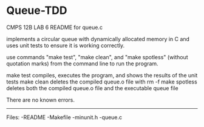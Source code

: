 # Queue-TDD
CMPS 12B LAB 6 README for queue.c

implements a circular queue with dynamically allocated memory in C and uses unit tests to ensure it is working correctly.

use commands "make test", "make clean", and "make spotless" (without quotation marks)
from the command line to run the program.

make test compiles, executes the program, and shows the results of the unit tests
make clean deletes the compiled queue.o file with rm -f
make spotless deletes both the compiled queue.o file and the executable queue file

There are no known errors.

------------------------------
Files:
-README
-Makefile
-minunit.h
-queue.c
